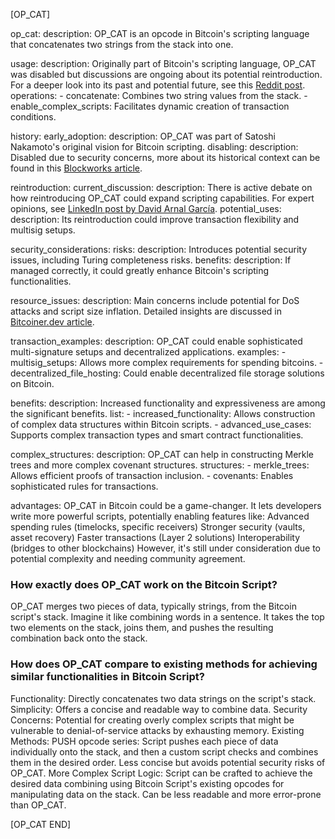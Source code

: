 [OP_CAT]

op_cat:
  description: OP_CAT is an opcode in Bitcoin's scripting language that concatenates two strings from the stack into one.

usage:
  description: Originally part of Bitcoin's scripting language, OP_CAT was disabled but discussions are ongoing about its potential reintroduction. For a deeper look into its past and potential future, see this [Reddit post](https://www.reddit.com/r/CryptoTechnology/comments/19bik6z/unveiling_the_potential_of_op_cat_in_bitcoin_a/).
  operations:
    - concatenate: Combines two string values from the stack.
    - enable_complex_scripts: Facilitates dynamic creation of transaction conditions.

history:
  early_adoption:
    description: OP_CAT was part of Satoshi Nakamoto's original vision for Bitcoin scripting.
  disabling:
    description: Disabled due to security concerns, more about its historical context can be found in this [Blockworks article](https://blockworks.co/news/op-cat-bitcoin-taproot-wizards).

reintroduction:
  current_discussion:
    description: There is active debate on how reintroducing OP_CAT could expand scripting capabilities. For expert opinions, see [LinkedIn post by David Arnal García](https://www.linkedin.com/posts/david-arnal-garcia_opcat-expanding-bitcoins-tapscript-capabilities-activity-7188520223933620224-g0cB).
  potential_uses:
    description: Its reintroduction could improve transaction flexibility and multisig setups. 

security_considerations:
  risks:
    description: Introduces potential security issues, including Turing completeness risks.
  benefits:
    description: If managed correctly, it could greatly enhance Bitcoin's scripting functionalities.

resource_issues:
  description: Main concerns include potential for DoS attacks and script size inflation. Detailed insights are discussed in [Bitcoiner.dev article](https://bitcoiner.dev/2024/01/22/cats-covenants-and-conundrums/).

transaction_examples:
  description: OP_CAT could enable sophisticated multi-signature setups and decentralized applications.
  examples:
    - multisig_setups: Allows more complex requirements for spending bitcoins.
    - decentralized_file_hosting: Could enable decentralized file storage solutions on Bitcoin.

benefits:
  description: Increased functionality and expressiveness are among the significant benefits.
  list:
    - increased_functionality: Allows construction of complex data structures within Bitcoin scripts.
    - advanced_use_cases: Supports complex transaction types and smart contract functionalities.

complex_structures:
  description: OP_CAT can help in constructing Merkle trees and more complex covenant structures.
  structures:
    - merkle_trees: Allows efficient proofs of transaction inclusion.
    - covenants: Enables sophisticated rules for transactions.
    
advantages:
  OP_CAT in Bitcoin could be a game-changer. It lets developers write more powerful scripts, potentially enabling features like:
  Advanced spending rules (timelocks, specific receivers)
  Stronger security (vaults, asset recovery)
  Faster transactions (Layer 2 solutions)
  Interoperability (bridges to other blockchains)
  However, it's still under consideration due to potential complexity and needing community agreement.

### How exactly does OP_CAT work on the Bitcoin Script?
  OP_CAT merges two pieces of data, typically strings, from the Bitcoin script's stack.
  Imagine it like combining words in a sentence.
  It takes the top two elements on the stack, joins them, and pushes the resulting combination back onto the stack.

### How does OP_CAT compare to existing methods for achieving similar functionalities in Bitcoin Script?
  Functionality: Directly concatenates two data strings on the script's stack.
  Simplicity: Offers a concise and readable way to combine data.
  Security Concerns: Potential for creating overly complex scripts that might be vulnerable to denial-of-service attacks by exhausting memory.
  Existing Methods:
    PUSH opcode series: Script pushes each piece of data individually onto the stack, and then a custom script checks and combines them in the desired order.
      Less concise but avoids potential security risks of OP_CAT.
    More Complex Script Logic: Script can be crafted to achieve the desired data combining using Bitcoin Script's existing opcodes for manipulating data on the stack.
      Can be less readable and more error-prone than OP_CAT.

[OP_CAT END]
